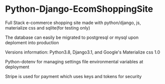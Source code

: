 # Python-Django-EcomShoppingSite

Full Stack e-commerce shopping site made with python/django, js, materialize css and sqlite(for testing only)

The database can easily be migrated to postgresql or mysql upon deploment into production

Versions information: Python3.8, Django3.1, and Google's Materialize css 1.0

Python-dotenv for managing settings file environmental variables at deployment

Stripe is used for payment which uses keys and tokens for security
